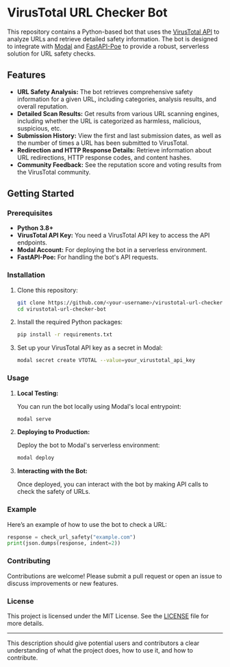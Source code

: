 # VirusTotal URL Checker Bot

This repository contains a Python-based bot that uses the [VirusTotal API](https://www.virustotal.com/) to analyze URLs and retrieve detailed safety information. The bot is designed to integrate with [Modal](https://modal.com/) and [FastAPI-Poe](https://github.com/poe-api/fastapi-poe) to provide a robust, serverless solution for URL safety checks.

## Features

- **URL Safety Analysis:** The bot retrieves comprehensive safety information for a given URL, including categories, analysis results, and overall reputation.
- **Detailed Scan Results:** Get results from various URL scanning engines, including whether the URL is categorized as harmless, malicious, suspicious, etc.
- **Submission History:** View the first and last submission dates, as well as the number of times a URL has been submitted to VirusTotal.
- **Redirection and HTTP Response Details:** Retrieve information about URL redirections, HTTP response codes, and content hashes.
- **Community Feedback:** See the reputation score and voting results from the VirusTotal community.

## Getting Started

### Prerequisites

- **Python 3.8+**
- **VirusTotal API Key:** You need a VirusTotal API key to access the API endpoints.
- **Modal Account:** For deploying the bot in a serverless environment.
- **FastAPI-Poe:** For handling the bot's API requests.

### Installation

1. Clone this repository:

   ```bash
   git clone https://github.com/<your-username>/virustotal-url-checker-bot.git
   cd virustotal-url-checker-bot
   ```

2. Install the required Python packages:

   ```bash
   pip install -r requirements.txt
   ```

3. Set up your VirusTotal API key as a secret in Modal:

   ```bash
   modal secret create VTOTAL --value=your_virustotal_api_key
   ```

### Usage

1. **Local Testing:**

   You can run the bot locally using Modal's local entrypoint:

   ```bash
   modal serve
   ```

2. **Deploying to Production:**

   Deploy the bot to Modal's serverless environment:

   ```bash
   modal deploy
   ```

3. **Interacting with the Bot:**

   Once deployed, you can interact with the bot by making API calls to check the safety of URLs.

### Example

Here’s an example of how to use the bot to check a URL:

```python
response = check_url_safety("example.com")
print(json.dumps(response, indent=2))
```

### Contributing

Contributions are welcome! Please submit a pull request or open an issue to discuss improvements or new features.

### License

This project is licensed under the MIT License. See the [LICENSE](LICENSE) file for more details.

---

This description should give potential users and contributors a clear understanding of what the project does, how to use it, and how to contribute.
